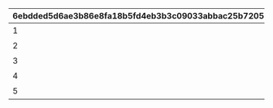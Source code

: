 |6ebdded5d6ae3b86e8fa18b5fd4eb3b3c09033abbac25b7205874ba78e817e4b|62a38fe12852a12f8461385d047edbf2ff5bcdd7ee4be4ba8f2245a14148e41c|f5c029670d161567f0360e9c2a2cd3e586df378d4b79a7480b65b387dadacb58|830a36516eb930aceb62ce3a622915e87b4520f28f86f77b87358223382bed27|ae7f4d27354a5540dacff8a3ce20da63f1958698bb244936ac1e904b6fae35a0|20d0493963f411be9f08074356ca7c26d8d7fd152a066e1ca095544406cb8146|
| --- | --- | --- | --- | --- | --- |
|1|2030/12/17 14:59:59|紅焔の深域|紅焔の深域|2024/02/15 5:00:00|81001|
|2|2030/12/17 14:59:59|蒼波の深域|蒼波の深域|2024/02/15 5:00:00|82001|
|3|2030/12/17 14:59:59|翠嵐の深域|翠嵐の深域|2024/02/15 5:00:00|83001|
|4|2030/12/17 14:59:59|珀天の深域|珀天の深域|2024/02/15 5:00:00|84001|
|5|2030/12/17 14:59:59|紫冥の深域|紫冥の深域|2024/02/15 5:00:00|85001|